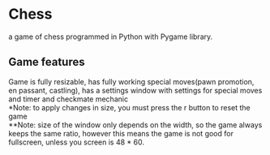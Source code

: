 # Chess
a game of chess programmed in Python with Pygame library. <br>
<h2>Game features</h2>
Game is fully resizable, has fully working special moves(pawn promotion, en passant, castling), has a settings window with settings for special moves and timer
and checkmate mechanic<br>
*Note: to apply changes in size, you must press the r button to reset the game <br>
**Note: size of the window only depends on the width, so the game always keeps the same ratio, however this means the game is not good for fullscreen, unless you screen is 48 * 60.
